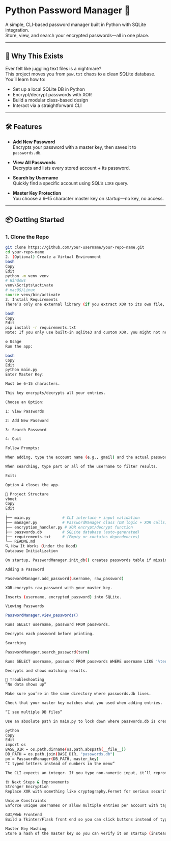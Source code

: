 # Python Password Manager 🔐

A simple, CLI-based password manager built in Python with SQLite integration.  
Store, view, and search your encrypted passwords—all in one place.

---

## 🚀 Why This Exists

Ever felt like juggling text files is a nightmare?  
This project moves you from `psw.txt` chaos to a clean SQLite database.  
You’ll learn how to:
- Set up a local SQLite DB in Python
- Encrypt/decrypt passwords with XOR
- Build a modular class-based design
- Interact via a straightforward CLI

---

## 🛠️ Features

- **Add New Password**  
  Encrypts your password with a master key, then saves it to `passwords.db`.

- **View All Passwords**  
  Decrypts and lists every stored account + its password.

- **Search by Username**  
  Quickly find a specific account using SQL’s `LIKE` query.

- **Master Key Protection**  
  You choose a 6–15 character master key on startup—no key, no access.

---

## 📦 Getting Started

### 1. Clone the Repo
```bash
git clone https://github.com/your-username/your-repo-name.git
cd your-repo-name
2. (Optional) Create a Virtual Environment
bash
Copy
Edit
python -m venv venv
# Windows
venv\Scripts\activate
# macOS/Linux
source venv/bin/activate
3. Install Requirements
There’s only one external library (if you extract XOR to its own file, otherwise it’s pure stdlib):

bash
Copy
Edit
pip install -r requirements.txt
Note: If you only use built-in sqlite3 and custom XOR, you might not need any dependencies.

⚙️ Usage
Run the app:

bash
Copy
Edit
python main.py
Enter Master Key:

Must be 6–15 characters.

This key encrypts/decrypts all your entries.

Choose an Option:

1: View Passwords

2: Add New Password

3: Search Password

4: Quit

Follow Prompts:

When adding, type the account name (e.g., gmail) and the actual password.

When searching, type part or all of the username to filter results.

Exit:

Option 4 closes the app.

📁 Project Structure
vbnet
Copy
Edit
.
├── main.py              # CLI interface + input validation
├── manager.py           # PasswordManager class (DB logic + XOR calls)
├── encryption_handler.py # XOR encrypt/decrypt function
├── passwords.db         # SQLite database (auto-generated)
├── requirements.txt     # (Empty or contains dependencies)
└── README.md
🔍 How It Works (Under the Hood)
Database Initialization

On startup, PasswordManager.init_db() creates passwords table if missing.

Adding a Password

PasswordManager.add_password(username, raw_password)

XOR-encrypts raw_password with your master key.

Inserts (username, encrypted_password) into SQLite.

Viewing Passwords

PasswordManager.view_passwords()

Runs SELECT username, password FROM passwords.

Decrypts each password before printing.

Searching

PasswordManager.search_password(term)

Runs SELECT username, password FROM passwords WHERE username LIKE '%term%'.

Decrypts and shows matching results.

🔧 Troubleshooting
“No data shows up”

Make sure you’re in the same directory where passwords.db lives.

Check that your master key matches what you used when adding entries.

“I see multiple DB files”

Use an absolute path in main.py to lock down where passwords.db is created:

python
Copy
Edit
import os
BASE_DIR = os.path.dirname(os.path.abspath(__file__))
DB_PATH = os.path.join(BASE_DIR, "passwords.db")
pm = PasswordManager(DB_PATH, master_key)
“I typed letters instead of numbers in the menu”

The CLI expects an integer. If you type non-numeric input, it’ll reprompt.

🏗️ Next Steps & Improvements
Stronger Encryption
Replace XOR with something like cryptography.Fernet for serious security.

Unique Constraints
Enforce unique usernames or allow multiple entries per account with tags.

GUI/Web Frontend
Build a Tkinter/Flask front end so you can click buttons instead of typing commands.

Master Key Hashing
Store a hash of the master key so you can verify it on startup (instead of trusting the user).
